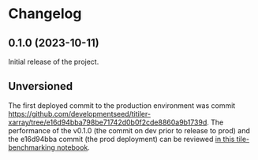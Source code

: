 # Changelog

## 0.1.0 (2023-10-11)

Initial release of the project.

## Unversioned

The first deployed commit to the production environment was commit https://github.com/developmentseed/titiler-xarray/tree/e16d94bba798be71742d0b0f2cde8860a9b1739d. The performance of the v0.1.0 (the commit on dev prior to release to prod) and the e16d94bba commit (the prod deployment) can be reviewed [in this tile-benchmarking notebook](https://github.com/developmentseed/tile-benchmarking/blob/e55c3c7cf4ddee6759047756b5251dec33e6c4c6/03-e2e/compare-prod-dev.ipynb).
